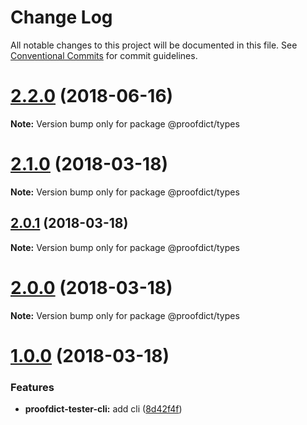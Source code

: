 # Change Log

All notable changes to this project will be documented in this file.
See [Conventional Commits](https://conventionalcommits.org) for commit guidelines.

<a name="2.2.0"></a>
# [2.2.0](https://github.com/proofdict/proofdict/compare/v2.1.1...v2.2.0) (2018-06-16)




**Note:** Version bump only for package @proofdict/types

<a name="2.1.0"></a>
# [2.1.0](https://github.com/proofdict/proofdict/compare/v2.0.1...v2.1.0) (2018-03-18)




**Note:** Version bump only for package @proofdict/types

<a name="2.0.1"></a>
## [2.0.1](https://github.com/proofdict/proofdict/compare/v2.0.0...v2.0.1) (2018-03-18)




**Note:** Version bump only for package @proofdict/types

<a name="2.0.0"></a>
# [2.0.0](https://github.com/proofdict/proofdict/compare/v1.0.0...v2.0.0) (2018-03-18)




**Note:** Version bump only for package @proofdict/types

<a name="1.0.0"></a>
# [1.0.0](https://github.com/proofdict/proofdict/compare/1.2.1...1.0.0) (2018-03-18)


### Features

* **proofdict-tester-cli:** add cli ([8d42f4f](https://github.com/proofdict/proofdict/commit/8d42f4f))
